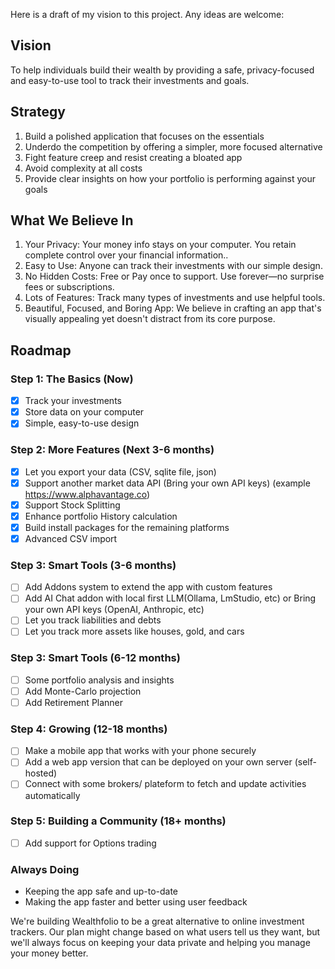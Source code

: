 Here is a draft of my vision to this project. Any ideas are welcome:

## Vision

To help individuals build their wealth by providing a safe, privacy-focused and
easy-to-use tool to track their investments and goals.

## Strategy

1. Build a polished application that focuses on the essentials
2. Underdo the competition by offering a simpler, more focused alternative
3. Fight feature creep and resist creating a bloated app
4. Avoid complexity at all costs
5. Provide clear insights on how your portfolio is performing against your goals

## What We Believe In

1. Your Privacy: Your money info stays on your computer. You retain complete
   control over your financial information..
2. Easy to Use: Anyone can track their investments with our simple design.
3. No Hidden Costs: Free or Pay once to support. Use forever—no surprise fees or
   subscriptions.
4. Lots of Features: Track many types of investments and use helpful tools.
5. Beautiful, Focused, and Boring App: We believe in crafting an app that's
   visually appealing yet doesn't distract from its core purpose.

## Roadmap

### Step 1: The Basics (Now)

- [x] Track your investments
- [x] Store data on your computer
- [x] Simple, easy-to-use design

### Step 2: More Features (Next 3-6 months)

- [x] Let you export your data (CSV, sqlite file, json)
- [x] Support another market data API (Bring your own API keys) (example
      https://www.alphavantage.co)
- [x] Support Stock Splitting
- [x] Enhance portfolio History calculation
- [x] Build install packages for the remaining platforms
- [x] Advanced CSV import

### Step 3: Smart Tools (3-6 months)

- [ ] Add Addons system to extend the app with custom features
- [ ] Add AI Chat addon with local first LLM(Ollama, LmStudio, etc) or Bring
      your own API keys (OpenAI, Anthropic, etc)
- [ ] Let you track liabilities and debts
- [ ] Let you track more assets like houses, gold, and cars

### Step 3: Smart Tools (6-12 months)

- [ ] Some portfolio analysis and insights
- [ ] Add Monte-Carlo projection
- [ ] Add Retirement Planner

### Step 4: Growing (12-18 months)

- [ ] Make a mobile app that works with your phone securely
- [ ] Add a web app version that can be deployed on your own server
      (self-hosted)
- [ ] Connect with some brokers/ plateform to fetch and update activities
      automatically

### Step 5: Building a Community (18+ months)

- [ ] Add support for Options trading

### Always Doing

- Keeping the app safe and up-to-date
- Making the app faster and better using user feedback

We're building Wealthfolio to be a great alternative to online investment
trackers. Our plan might change based on what users tell us they want, but we'll
always focus on keeping your data private and helping you manage your money
better.
